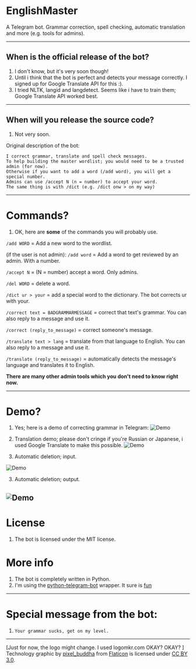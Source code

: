# EnglishMaster
A Telegram bot. Grammar correction, spell checking, automatic translation and more (e.g. tools for admins).

-----------

## When is the official release of the bot?
1. I don't know, but it's very soon though!
2. Until i think that the bot is perfect and detects your message correctly. I signed up for Google Translate API for this :).
3. I tried NLTK, langid and langdetect. Seems like i have to train them; Google Translate API worked best.

-----------

## When will you release the source code?
1. Not very soon.

Original description of the bot:
```
I correct grammar, translate and spell check messages. 
To help building the master wordlist; you would need to be a trusted admin (for now).
Otherwise if you want to add a word (/add word), you will get a special number. 
Admins can use /accept N (n = number) to accept your word. 
The same thing is with /dict (e.g. /dict onw > on my way)

```

-----------

# Commands?
1. OK, here are __some__ of the commands you will probably use.

`/add WORD` = Add a new word to the wordlist.

(if the user is not admin):
`/add word` = Add a word to get reviewed by an admin. With a number.

`/accept N` = (N = number) accept a word. Only admins.

`/del WORD` = delete a word.

`/dict ur > your` = add a special word to the dictionary. The bot corrects ur with your.

`/correct text = BADGRAMMARMESSAGE` = correct that text's grammar. You can also reply to a message and use it. 

`/correct (reply_to_message)` = correct someone's message. 

`/translate text > lang` = translate from that language to English. You can also reply to a message and use it.

`/translate (reply_to_message)` = automatically detects the message's language and translates it to English.

__There are many other admin tools which you don't need to know right now.__

-----------

# Demo?
1. Yes; here is a demo of correcting grammar in Telegram:
![Demo](https://i.imgur.com/dz0Ohef.png)

2. Translation demo; please don't cringe if you're Russian or Japanese, i used Google Translate to make this possible.
![Demo](https://i.imgur.com/lH4LvmE.png)

3. Automatic deletion; input.

![Demo](https://i.imgur.com/ddd0xee.png)

3. Automatic deletion; output.

![Demo](https://i.imgur.com/reSkzu1.png)
-----------

# License
1. The bot is licensed under the MIT license.

# More info
1. The bot is completely written in Python. 
2. I'm using the [python-telegram-bot](https://github.com/python-telegram-bot/python-telegram-bot) wrapper. It sure is [fun](https://python-telegram-bot.org/)

----------

# Special message from the bot:
1. `Your grammar sucks, get on my level.`

----------
[Just for now, the logo might change. I used logomkr.com OKAY? OKAY? ]
Technology graphic by <a href="http://www.flaticon.com/authors/pixel-buddha">pixel_buddha</a> from <a href="http://www.flaticon.com/">Flaticon</a> is licensed under <a href="http://creativecommons.org/licenses/by/3.0/" title="Creative Commons BY 3.0">CC BY 3.0</a>.
